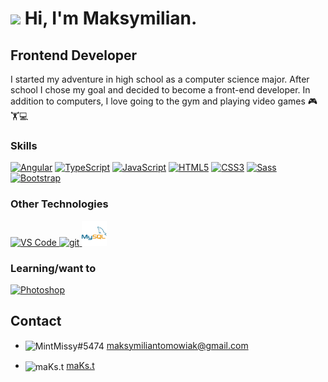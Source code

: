 # ![](https://user-images.githubusercontent.com/18350557/176309783-0785949b-9127-417c-8b55-ab5a4333674e.gif) Hi, I'm Maksymilian.

## Frontend Developer 

<p>I started my adventure in high school as a computer science major. After school I chose my goal and decided to become a front-end developer. In addition to computers, I love going to the gym and playing video games 🎮🏋️💻</p>



### Skills

<p align="left">
<a href="https://angular.io/" target="_blank" rel="noreferrer"><img src="https://raw.githubusercontent.com/danielcranney/readme-generator/main/public/icons/skills/angularjs-colored.svg" width="36" height="36" alt="Angular" /></a>
<a href="https://www.typescriptlang.org/" target="_blank" rel="noreferrer"><img src="https://raw.githubusercontent.com/danielcranney/readme-generator/main/public/icons/skills/typescript-colored.svg" width="36" height="36" alt="TypeScript" /></a>
<a href="https://developer.mozilla.org/en-US/docs/Web/JavaScript" target="_blank" rel="noreferrer"><img src="https://raw.githubusercontent.com/danielcranney/readme-generator/main/public/icons/skills/javascript-colored.svg" width="36" height="36" alt="JavaScript" /></a>
<a href="https://developer.mozilla.org/en-US/docs/Glossary/HTML5" target="_blank" rel="noreferrer"><img src="https://raw.githubusercontent.com/danielcranney/readme-generator/main/public/icons/skills/html5-colored.svg" width="36" height="36" alt="HTML5" /></a>
<a href="https://www.w3.org/TR/CSS/#css" target="_blank" rel="noreferrer"><img src="https://raw.githubusercontent.com/danielcranney/readme-generator/main/public/icons/skills/css3-colored.svg" width="36" height="36" alt="CSS3" /></a>
<a href="https://sass-lang.com/" target="_blank" rel="noreferrer"><img src="https://raw.githubusercontent.com/danielcranney/readme-generator/main/public/icons/skills/sass-colored.svg" width="36" height="36" alt="Sass" /></a>
<a href="https://getbootstrap.com/" target="_blank" rel="noreferrer"><img src="https://raw.githubusercontent.com/danielcranney/readme-generator/main/public/icons/skills/bootstrap-colored.svg" width="36" height="36" alt="Bootstrap" /></a>

<h3>Other Technologies</h3>
<p align="left">
<a href="https://code.visualstudio.com/" target="_blank" rel="noreferrer">
		<img src="https://cdn.cdnlogo.com/logos/v/82/visual-studio-code.svg" alt="VS Code" width="40" height="40"/>
	</a>
	<a href="https://git-scm.com/" target="_blank" rel="noreferrer">
		<img src="https://www.vectorlogo.zone/logos/git-scm/git-scm-icon.svg" alt="git" width="40" height="40"/>
	</a>
  <a href="https://www.mysql.com/" target="_blank" rel="noreferrer">
		<img src="https://raw.githubusercontent.com/devicons/devicon/master/icons/mysql/mysql-original-wordmark.svg" alt="mysql" width="40" height="40"/>
	</a>
</p>
<h3>Learning/want to</h3>
<a href="https://www.adobe.com/uk/products/photoshop.html" target="_blank" rel="noreferrer"><img src="https://raw.githubusercontent.com/danielcranney/readme-generator/main/public/icons/skills/photoshop-colored.svg" width="36" height="36" alt="Photoshop" /></a>
<h2>Contact</h2>

- <img align="center" src="https://preview.redd.it/b2qwztedqkk61.png?width=2048&format=png&auto=webp&s=63d8b328460bbab0d109d3faaf3178dc0f5f56a9" alt="MintMissy#5474" height="36" width="36" /> [maksymiliantomowiak@gmail.com](mailto:maksymiliantomowiak@gmail.com)

- <img align="center" src="https://raw.githubusercontent.com/danielcranney/readme-generator/main/public/icons/socials/discord.svg" target="_blank" alt="maKs.t" height="36" width="36" /> <a target="_blank" href="https://discord.com/users/maKs.t" rel="noreferrer"><span>maKs.t</span></a>

</p>
